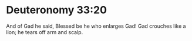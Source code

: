 # Deuteronomy 33:20

And of Gad he said, Blessed be he who enlarges Gad! Gad crouches like a lion; he tears off arm and scalp.
